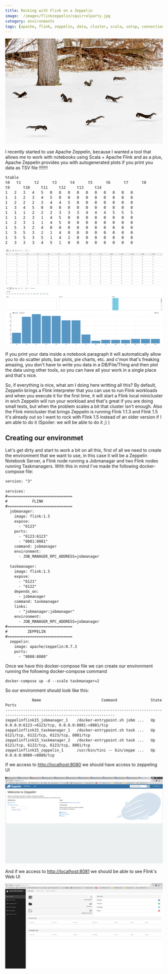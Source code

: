 ```yaml
---
title: Rocking with Flink on a Zeppelin
image:  /images/flinkzeppelin/squirrelparty.jpg
category: environments
tags: [apache, flink, zeppelin, data, cluster, scala, setup, connection, interconnection, confiugration]
---
```


![Squirrel Partty Hard](/assets/images/flinkzeppelin/squirrelparty.jpg)

I recently started to use Apache Zeppelin, because I wanted a tool that allows me to work with notebooks using Scala + Apache Flink and as a plus, Apache Zeppelin provides you with autogenerated plots if you print you data as TSV file !!!!!!!

```
%table
t0 	 t1 	 t2 	 t3 	 t4 	 t5 	 t6 	 t7 	 t8 	 t9 	 t10 	 t11 	 t12 	 t13 	 t14
1	2	3	4	5	0	0	0	0	0	0	0	0	0	0
1	1	2	3	4	5	0	0	0	0	0	0	0	0	0
1	2	2	2	3	4	4	5	0	0	0	0	0	0	0
1	3	4	5	0	0	0	0	0	0	0	0	0	0	0
1	1	1	2	2	2	3	3	3	4	4	4	5	5	5
1	1	2	3	1	4	5	0	0	0	0	0	0	0	0
1	2	3	1	1	4	5	0	0	0	0	0	0	0	0
1	5	3	2	4	0	0	0	0	0	0	0	0	0	0
1	5	5	3	2	1	4	0	0	0	0	0	0	0	0
1	5	5	3	5	1	4	2	0	0	0	0	0	0	0
2	3	3	3	4	5	1	0	0	0	0	0	0	0	0
```

![table](/assets/images/flinkzeppelin/table.png)
![graph](/assets/images/flinkzeppelin/plot.png)


If you print your data inside a notebook paragraph it will automatically allow you to do scatter plots, bar plots, pie charts, etc. and c'mon that's freaking amazing, you don't have to write you data in a DB/File/Thing and then plot the data using other tools, so you can have all your work in a single place and that's nice.

So, if everything is nice, what am I doing here writting all this? By default, Zeppelin brings a Flink interpreter that you can use to run Flink workloads and when you execute it for the first time, it will start a Flink local minicluster in wich Zeppelin will run your workload and that's great if you are doing small tests, but when the problem scales a bit that cluster isn't enough. Also the Flink minicluster that brings Zeppelin is running Flink 1.1.3 and Flink 1.5 it's already out so I want to rock with Flink 1.5 instead of an older version if I am able to do it (Spoiler: we will be able to do it ;) )

## Creating our environmet

Let's get dirty and start to work a bit on all this, first of all we need to create the environment that we want to use, in this case it will be a Zeppelin Notebook Server, a Flink node running a Jobmanagar and two Flink nodes running Taskmanagers. With this in mind I've made the following docker-compose file:

```
version: "3"

services:
#=============================
#           FLINK
#=============================
  jobmanager:
    image: flink:1.5
    expose:
      - "6123"
    ports:
      - "6123:6123"
      - "8081:8081"
    command: jobmanager
    environment:
      - JOB_MANAGER_RPC_ADDRESS=jobmanager

  taskmanager:
    image: flink:1.5  
    expose:
      - "6121"
      - "6122"
    depends_on:
      - jobmanager
    command: taskmanager
    links:
      - "jobmanager:jobmanager"
    environment:
      - JOB_MANAGER_RPC_ADDRESS=jobmanager
#=============================
#         ZEPPELIN
#=============================
  zeppelin:
    image: apache/zeppelin:0.7.3
    ports:
      - "8080:8080"

```

Once we have this docker-compose file we can create our environment running the following docker-compose command

```
docker-compose up -d --scale taskmanager=2
```

So our environment should look like this:

```
            Name                           Command               State                       Ports                      
-----------------------------------------------------------------------------------------------------------------------
zeppelinflink15_jobmanager_1    /docker-entrypoint.sh jobm ...   Up      0.0.0.0:6123->6123/tcp, 0.0.0.0:8081->8081/tcp 
zeppelinflink15_taskmanager_1   /docker-entrypoint.sh task ...   Up      6121/tcp, 6122/tcp, 6123/tcp, 8081/tcp         
zeppelinflink15_taskmanager_2   /docker-entrypoint.sh task ...   Up      6121/tcp, 6122/tcp, 6123/tcp, 8081/tcp         
zeppelinflink15_zeppelin_1      /usr/bin/tini -- bin/zeppe ...   Up      0.0.0.0:8080->8080/tcp   
```

If we access to [http://localhost:8080](http://localhost:8080) we should have access to zeppeling UI 

![zeppelinUI](/assets/images/flinkzeppelin/zeppelinui.png)

And if we access to [http://localhost:8081](http://localhost:8081) we should be able to see Flink's Web UI

![FlinkUi](/assets/images/flinkzeppelin/flinkui.png)



